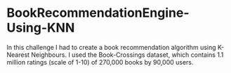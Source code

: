 # BookRecommendationEngine-Using-KNN
In this challenge I had to create a book recommendation algorithm using K-Nearest Neighbours. I used the Book-Crossings dataset, which contains 1.1 million ratings (scale of 1-10) of 270,000 books by 90,000 users.
